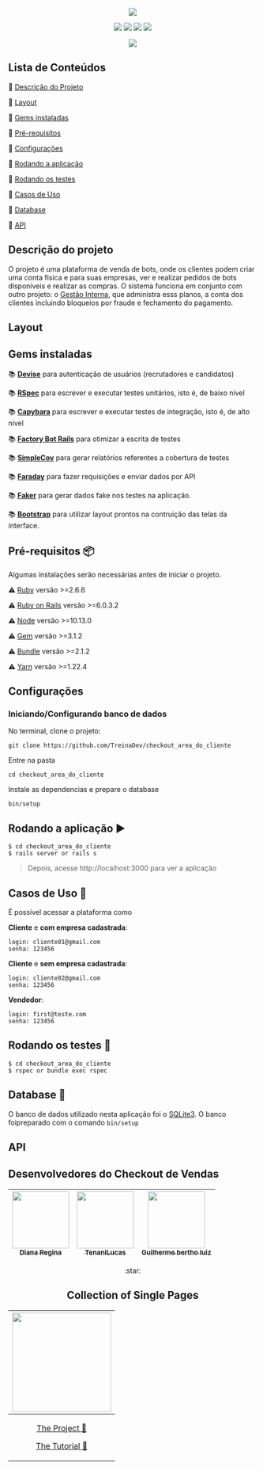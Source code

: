 <p align="center">
 <img src="https://user-images.githubusercontent.com/46378210/87082737-d7d46c00-c201-11ea-9724-00c8f0d83794.png"/>
</p>

<p align="center">
  <img src="https://img.shields.io/apm/l/vim-mode?color=green&label=license&logo=license&logoColor=green&style=for-the-badge"/>
  <img src="http://img.shields.io/static/v1?label=Ruby&message=2.6.6&color=red&style=for-the-badge&logo=ruby"/>
  <img src="http://img.shields.io/static/v1?label=Ruby%20On%20Rails%20&message=6.0.2.2&color=red&style=for-the-badge&logo=ruby"/>
  <img src="http://img.shields.io/static/v1?label=TESTES&message=%3E80&color=GREEN&style=for-the-badge"/>
</p>

<p align="center">
  <img src="http://img.shields.io/static/v1?label=STATUS&message=Em Desenvolvimento&color=Yellow&style=for-the-badge"/>
</p>

## Lista de Conteúdos

:small_orange_diamond: [Descrição do Projeto](#descrição-do-projeto)

:small_orange_diamond: [Layout](#layout)

:small_orange_diamond: [Gems instaladas](#gems-instaladas)

:small_orange_diamond: [Pré-requisitos](#pré-requisitos-package)

:small_orange_diamond: [Configurações](#configurações)

:small_orange_diamond: [Rodando a aplicação](#rodando-a-aplicação-arrow_forward)

:small_orange_diamond: [Rodando os testes](#rodando-os-testes-memo)

:small_orange_diamond: [Casos de Uso](#casos-de-uso-busts_in_silhouette)

:small_orange_diamond: [Database](#database-floppy_disk)

:small_orange_diamond: [API](#api)

## Descrição do projeto 

O projeto é uma plataforma de venda de bots, onde os clientes podem criar uma conta fisica e para suas empresas, ver e realizar pedidos de bots disponíveis e realizar as compras. O sistema funciona em conjunto com outro projeto: o [Gestão Interna](https://github.com/TreinaDev/gestao_interna), que administra esss planos, a conta dos clientes incluindo bloqueios por fraude e fechamento do pagamento. 

## Layout 

## Gems instaladas

:books: [**Devise**](https://github.com/heartcombo/devise) para autenticação de usuários (recrutadores e candidatos)

:books: [**RSpec**](https://github.com/rspec/rspec-rails) para escrever e executar testes unitários, isto é, de baixo nível 

:books: [**Capybara**](https://github.com/teamcapybara/capybara) para escrever e executar testes de integração, isto é, de alto nível

:books: [**Factory Bot Rails**](https://github.com/thoughtbot/factory_bot_rails) para otimizar a escrita de testes

:books: [**SimpleCov**](https://github.com/colszowka/simplecov) para  gerar relatórios referentes a cobertura de testes

:books: [**Faraday**](https://lostisland.github.io/faraday/usage/) para fazer requisições e enviar dados por API

:books: [**Faker**](https://github.com/faker-ruby/faker) para gerar dados fake nos testes na aplicação.

:books: [**Bootstrap**](https://github.com/twbs/bootstrap-rubygem) para utilizar layout prontos na contruição das telas da interface. 

## Pré-requisitos :package:

Algumas instalações serão necessárias antes de iniciar o projeto. 

:warning: [Ruby](https://www.ruby-lang.org/pt/documentation/installation/) versão >=2.6.6

:warning: [Ruby on Rails](https://guides.rubyonrails.org/getting_started.html) versão >=6.0.3.2

:warning: [Node](https://nodejs.org/en/download/) versão >=10.13.0

:warning: [Gem](https://rubygems.org/pages/download?locale=pt-BR) versão >=3.1.2

:warning: [Bundle](https://bundler.io/man/bundle-install.1.html) versão >=2.1.2

:warning: [Yarn](https://classic.yarnpkg.com/pt-BR/docs/install/#windows-stable) versão >=1.22.4 

## Configurações

### Iniciando/Configurando banco de dados

No terminal, clone o projeto: 

```
git clone https://github.com/TreinaDev/checkout_area_do_cliente
```
Entre na pasta
```
cd checkout_area_do_cliente
```
Instale as dependencias e prepare o database
```
bin/setup
```

## Rodando a aplicação :arrow_forward:

```
$ cd checkout_area_do_cliente
$ rails server or rails s
```

> Depois, acesse http://localhost:3000 para ver a aplicação

## Casos de Uso :busts_in_silhouette:

É possível acessar a plataforma como 

**Cliente** e **com empresa cadastrada**:

```
login: cliente01@gmail.com
senha: 123456
```

**Cliente** e **sem empresa cadastrada**:

```
login: cliente02@gmail.com
senha: 123456
```

**Vendedor**:

```
login: first@teste.com
senha: 123456
```

## Rodando os testes :memo:

```
$ cd checkout_area_do_cliente
$ rspec or bundle exec rspec
```

## Database :floppy_disk:

O banco de dados utilizado nesta aplicação foi o [SQLite3](https://www.sqlite.org/index.html). O banco foipreparado com o comando ``` bin/setup ```

## API

## Desenvolvedores do Checkout de Vendas

| [<img src="https://avatars2.githubusercontent.com/u/46378210?s=400&u=071f7791bb03f8e102d835bdb9c2f0d3d24e8a34&v=4" width=115><br><sub>Diana Regina</sub>](https://github.com/reginadiana) |  [<img src="https://avatars2.githubusercontent.com/u/54655097?s=400&v=4" width=115><br><sub>TenaniLucas</sub>](https://github.com/TenaniLucas) |  [<img src="https://avatars0.githubusercontent.com/u/53353915?s=400&u=62f2e018464f214c0039d92f3c6e236b314a4c04&v=4" width=115><br><sub>Guilherme bertho luiz</sub>](https://github.com/namae-no-nai) |
| :---: | :---: | :---: 






<p align="center">
:star: <h2 align="center"> Collection of Single Pages</h2>
</p>

[<img src="https://user-images.githubusercontent.com/46378210/83564066-81815880-a4f2-11ea-952a-72eab362c9ee.PNG" width="200"/>](https://therosarestaurant.netlify.app/#hero) |
| ------- |
| [<p align="center">The Project :blue_book: <p>](https://github.com/Diana-ops/single-pages/tree/master/rosa) [<p align="center">The Tutorial :gem:<p>](  https://www.youtube.com/watch?v=FZQxPTV3cFk&t=36s)  |
